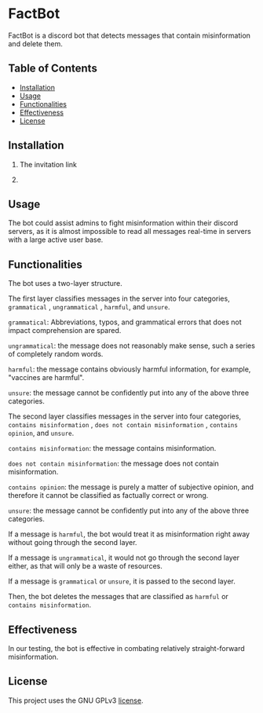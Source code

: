# FactBot

FactBot is a discord bot that detects messages that contain misinformation and delete them. 

## Table of Contents

- [Installation](#installation)
- [Usage](#usage)
- [Functionalities](#functionalities)
- [Effectiveness](#effectiveness)
- [License](#license)

## Installation

1. The invitation link

2. 

## Usage

The bot could assist admins to fight misinformation within their discord servers, as it is almost impossible to read all messages real-time in servers with a large active user base. 

## Functionalities

The bot uses a two-layer structure. 

The first layer classifies messages in the server into four categories, `grammatical` , `ungrammatical` , `harmful`, and `unsure`. 

`grammatical`: Abbreviations, typos, and grammatical errors that does not impact comprehension are spared. 

`ungrammatical`: the message does not reasonably make sense, such a series of completely random words. 

`harmful`: the message contains obviously harmful information, for example, "vaccines are harmful". 

`unsure`: the message cannot be confidently put into any of the above three categories. 

The second layer classifies messages in the server into four categories, `contains misinformation` , `does not contain misinformation` , `contains opinion`, and `unsure`.

`contains misinformation`: the message contains misinformation. 

`does not contain misinformation`: the message does not contain misinformation.

`contains opinion`: the message is purely a matter of subjective opinion, and therefore it cannot be classified as factually correct or wrong. 

`unsure`: the message cannot be confidently put into any of the above three categories.

If a message is `harmful`, the bot would treat it as misinformation right away without going through the second layer. 

If a message is `ungrammatical`, it would not go through the second layer either, as that will only be a waste of resources. 

If a message is `grammatical` or `unsure`, it is passed to the second layer.

Then, the bot deletes the messages that are classified as `harmful` or `contains misinformation`. 

## Effectiveness

In our testing, the bot is effective in combating relatively straight-forward misinformation. 

## License

This project uses the GNU GPLv3 [license](https://github.com/ai-misinformation-hackathon-2023/main/blob/main/LICENSE). 
